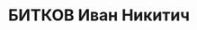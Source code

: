 ---
title: БИТКОВ Иван Никитич
description: "Род. в 1902, Московская обл., с. Зименки [?], русский, обр.: грамотный,\
  \ член ВКП(б). Проживал: с. Изобильное. 2-й секретарь Изобильненского райкома ВКП(б)\
  \ \n  Арестован 07.09.1937. Приговор: ВМН. Расстрелян"
---